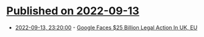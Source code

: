 # [Published on 2022-09-13](index.md)

* [2022-09-13, 23:20:00](https://yro.slashdot.org/story/22/09/13/2158259/google-faces-25-billion-legal-action-in-uk-eu?utm_source=rss1.0mainlinkanon&utm_medium=feed) - [Google Faces $25 Billion Legal Action In UK, EU](https://yro.slashdot.org/story/22/09/13/2158259/google-faces-25-billion-legal-action-in-uk-eu?utm_source=rss1.0mainlinkanon&utm_medium=feed)

